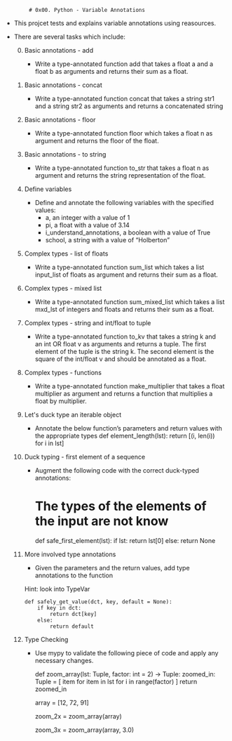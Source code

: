             # 0x00. Python - Variable Annotations

- This projcet tests and explains variable annotations using reasources.
- There are several tasks which include:

    0. Basic annotations - add
        - Write a type-annotated function add that takes a float a and a float b as arguments and returns their sum as a float.

    1. Basic annotations - concat
        - Write a type-annotated function concat that takes a string str1 and a string str2 as arguments and returns a concatenated string

    2. Basic annotations - floor
        - Write a type-annotated function floor which takes a float n as argument and returns the floor of the float.

    3. Basic annotations - to string
        - Write a type-annotated function to_str that takes a float n as argument and returns the string representation of the float.

    4. Define variables
        - Define and annotate the following variables with the specified values:
            - a, an integer with a value of 1
            - pi, a float with a value of 3.14
            - i_understand_annotations, a boolean with a value of True
            - school, a string with a value of “Holberton”

    5. Complex types - list of floats
        - Write a type-annotated function sum_list which takes a list input_list of floats as argument and returns their sum as a float.

    6. Complex types - mixed list
        - Write a type-annotated function sum_mixed_list which takes a list mxd_lst of integers and floats and returns their sum as a float.

    7. Complex types - string and int/float to tuple
        - Write a type-annotated function to_kv that takes a string k and an int OR float v as arguments and returns a tuple. The first element of the tuple is the string k. The second element is the square of the int/float v and should be annotated as a float.

    8. Complex types - functions
        - Write a type-annotated function make_multiplier that takes a float multiplier as argument and returns a function that multiplies a float by multiplier.

    9. Let's duck type an iterable object
        - Annotate the below function’s parameters and return values with the appropriate types
            def element_length(lst):
                return [(i, len(i)) for i in lst]

    10. Duck typing - first element of a sequence
        - Augment the following code with the correct duck-typed annotations:
            # The types of the elements of the input are not know
            def safe_first_element(lst):
                if lst:
                    return lst[0]
                else:
                    return None

    11. More involved type annotations
        - Given the parameters and the return values, add type annotations to the function

        Hint: look into TypeVar

            def safely_get_value(dct, key, default = None):
                if key in dct:
                    return dct[key]
                else:
                    return default

    12. Type Checking
        - Use mypy to validate the following piece of code and apply any necessary changes.
            
            def zoom_array(lst: Tuple, factor: int = 2) -> Tuple:
                zoomed_in: Tuple = [
                    item for item in lst
                    for i in range(factor)
                ]
                return zoomed_in


            array = [12, 72, 91]

            zoom_2x = zoom_array(array)

            zoom_3x = zoom_array(array, 3.0)
